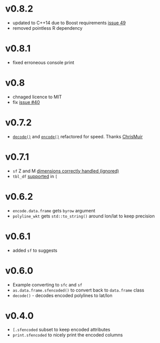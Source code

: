 
# v0.8.2

* updated to C++14 due to Boost requirements [issue 49](https://github.com/SymbolixAU/googlePolylines/issues/49)
* removed pointless R dependency

# v0.8.1

* fixed erroneous console print

# v0.8

* chnaged licence to MIT
* fix [issue #40](https://github.com/SymbolixAU/googlePolylines/issues/40)

# v0.7.2

* [`decode()`](https://github.com/SymbolixAU/googlePolylines/pull/35) and [`encode()`](https://github.com/SymbolixAU/googlePolylines/pull/37) refactored for speed. Thanks [ChrisMuir](https://github.com/ChrisMuir)

# v0.7.1

* `sf` Z and M [dimensions correctly handled (ignored)](https://github.com/SymbolixAU/googlePolylines/issues/27)
* `tbl_df` [supported](https://github.com/SymbolixAU/googlePolylines/issues/16) in `[`


# v0.6.2

* `encode.data.frame` gets `byrow` argument
* `polyline_wkt` gets `std::to_string()` around lon/lat to keep precision

# v0.6.1

* added `sf` to suggests

# v0.6.0

* Example converting to `sfc` and `sf`
* `as.data.frame.sfencoded()` to convert back to `data.frame` class
* `decode()` - decodes encoded polylines to lat/lon

# v0.4.0

* `[.sfencoded` subset to keep encoded attributes
* `print.sfencoded` to nicely print the encoded columns